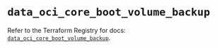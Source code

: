 # `data_oci_core_boot_volume_backup`

Refer to the Terraform Registry for docs: [`data_oci_core_boot_volume_backup`](https://registry.terraform.io/providers/hashicorp/oci/7.19.0/docs/data-sources/core_boot_volume_backup).
